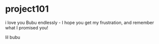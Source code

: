 # project101


i love you Bubu endlessly - I hope you get my frustration, and remember what I promised you!


lil bubu
